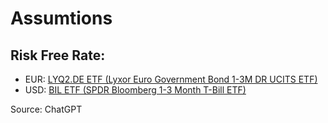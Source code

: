 # Assumtions

## Risk Free Rate:

- EUR: [LYQ2.DE ETF (Lyxor Euro Government Bond 1-3M DR UCITS ETF)](https://finance.yahoo.com/quote/LYQ2.DE/)
- USD: [BIL ETF (SPDR Bloomberg 1-3 Month T-Bill ETF)](https://finance.yahoo.com/quote/BIL/)

Source: ChatGPT


